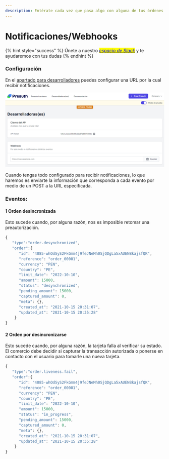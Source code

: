 ```yaml
---
description: Entérate cada vez que pasa algo con alguna de tus órdenes.
---
```


# Notificaciones/Webhooks

{% hint style="success" %}
Únete a nuestro [_<mark style="color:blue;">espacio de Slack</mark>_](https://join.slack.com/t/preauth-soporte/shared\_invite/zt-18pzujyy8-F6cZBsHmZ\_5OZFd16fnnWw) y te ayudaremos con tus dudas
{% endhint %}

### Configuración

En el [apartado para desarrolladores](https://dashboard.preauth.io/panel/devs) puedes configurar una URL por la cual recibir notificaciones.

![](.gitbook/assets/webhook.png)

Cuando tengas todo configurado para recibir notificaciones, lo que haremos es enviarte la información que corresponda a cada evento por medio de un POST a la URL especificada.

### Eventos:

#### 1 Orden desincronizada

Esto sucede cuando, por alguna razón, nos es imposible retomar una preautorización.

```javascript
{
   "type":"order.desynchronized",
   "order":{
      "id": "4085-whOdSyS2FkGmm4j9feJNeMh0SjQDgLa5xAUENBkajsfQK",
      "reference": "order_00001",
      "currency": "PEN",
      "country": "PE",
      "limit_date": "2022-10-10",
      "amount": 15000,
      "status": "desynchronized",
      "pending_amount": 15000,
      "captured_amount": 0,
      "meta": {},
      "created_at": "2021-10-15 20:31:07",
      "updated_at": "2021-10-15 20:35:28"
    }
}
```

#### 2 Orden por desincronizarse

Esto sucede cuando, por alguna razón, la tarjeta falla al verificar su estado. El comercio debe decidir si capturar la transacción autorizada o ponerse en contacto con el usuario para tomarle una nueva tarjeta.

```javascript
{
   "type":"order.liveness.fail",
   "order":{
      "id": "4085-whOdSyS2FkGmm4j9feJNeMh0SjQDgLa5xAUENBkajsfQK",
      "reference": "order_00001",
      "currency": "PEN",
      "country": "PE",
      "limit_date": "2022-10-10",
      "amount": 15000,
      "status": "in_progress",
      "pending_amount": 15000,
      "captured_amount": 0,
      "meta": {},
      "created_at": "2021-10-15 20:31:07",
      "updated_at": "2021-10-15 20:35:28"
    }
}
```
